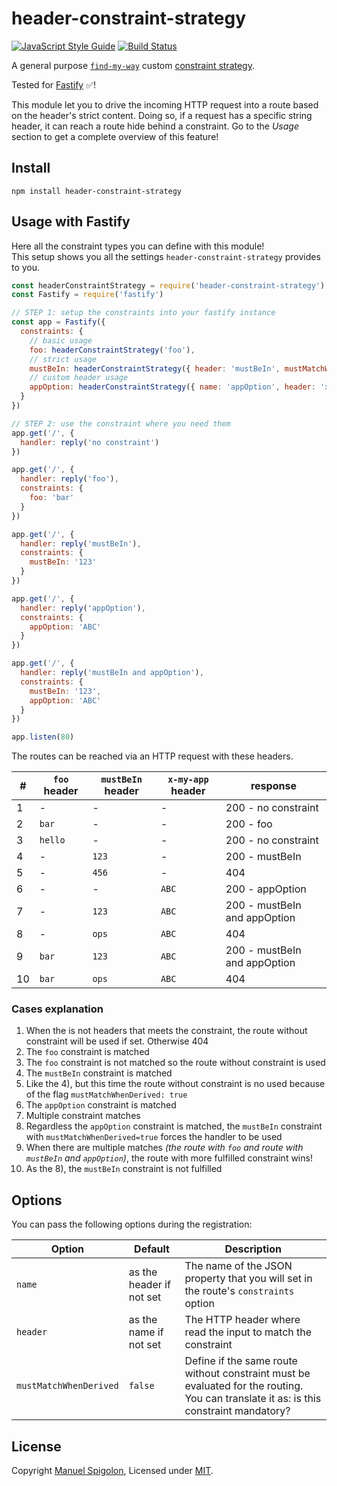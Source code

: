 # header-constraint-strategy

[![JavaScript Style Guide](https://img.shields.io/badge/code_style-standard-brightgreen.svg)](https://standardjs.com)
[![Build Status](https://github.com/Eomm/header-constraint-strategy/workflows/ci/badge.svg)](https://github.com/Eomm/header-constraint-strategy/actions)

A general purpose [`find-my-way`](https://github.com/delvedor/find-my-way) custom [constraint strategy](https://www.fastify.io/docs/latest/Routes/#constraints).

Tested for [Fastify](https://github.com/fastify/fastify) ✅!

This module let you to drive the incoming HTTP request into a route based on the header's strict content.
Doing so, if a request has a specific string header, it can reach a route hide behind a constraint.
Go to the _Usage_ section to get a complete overview of this feature!


## Install

```
npm install header-constraint-strategy
```


## Usage with Fastify

Here all the constraint types you can define with this module!  
This setup shows you all the settings `header-constraint-strategy` provides to you.

```js
const headerConstraintStrategy = require('header-constraint-strategy')
const Fastify = require('fastify')

// STEP 1: setup the constraints into your fastify instance
const app = Fastify({
  constraints: {
    // basic usage
    foo: headerConstraintStrategy('foo'),
    // strict usage
    mustBeIn: headerConstraintStrategy({ header: 'mustBeIn', mustMatchWhenDerived: true }),
    // custom header usage
    appOption: headerConstraintStrategy({ name: 'appOption', header: 'x-my-app' })
  }
})

// STEP 2: use the constraint where you need them
app.get('/', {
  handler: reply('no constraint')
})

app.get('/', {
  handler: reply('foo'),
  constraints: {
    foo: 'bar'
  }
})

app.get('/', {
  handler: reply('mustBeIn'),
  constraints: {
    mustBeIn: '123'
  }
})

app.get('/', {
  handler: reply('appOption'),
  constraints: {
    appOption: 'ABC'
  }
})

app.get('/', {
  handler: reply('mustBeIn and appOption'),
  constraints: {
    mustBeIn: '123',
    appOption: 'ABC'
  }
})

app.listen(80)
```

The routes can be reached via an HTTP request with these headers.

| # | `foo` header | `mustBeIn` header | `x-my-app` header | response |
|---|--------------|-------------------|-------------------|----------|
|1| - | - | - | 200 - no constraint
|2| `bar` | - | - | 200 - foo
|3| `hello` | - | - | 200 - no constraint
|4| - | `123` | - | 200 - mustBeIn
|5| - | `456` | - | 404
|6| - | - | `ABC` | 200 - appOption
|7| - | `123` | `ABC` | 200 - mustBeIn and appOption
|8| - | `ops` | `ABC` | 404
|9| `bar` | `123` | `ABC` | 200 - mustBeIn and appOption
|10| `bar` | `ops` | `ABC` | 404

### Cases explanation

1) When the is not headers that meets the constraint, the route without constraint will be used if set. Otherwise 404
2) The `foo` constraint is matched
3) The `foo` constraint is not matched so the route without constraint is used
4) The `mustBeIn` constraint is matched
5) Like the 4), but this time the route without constraint is no used because of the flag `mustMatchWhenDerived: true`
6) The `appOption` constraint is matched
7) Multiple constraint matches
8) Regardless the `appOption` constraint is matched, the `mustBeIn` constraint with `mustMatchWhenDerived=true` forces the handler to be used
9) When there are multiple matches _(the route with `foo` and route with `mustBeIn` and `appOption`)_, the route with more fulfilled constraint wins!
10) As the 8), the `mustBeIn` constraint is not fulfilled


## Options

You can pass the following options during the registration:

| Option | Default | Description |
|--------|---------|-------------|
|`name`| as the header if not set | The name of the JSON property that you will set in the route's `constraints` option
|`header`| as the name if not set | The HTTP header where read the input to match the constraint
|`mustMatchWhenDerived`| `false` | Define if the same route without constraint must be evaluated for the routing. You can translate it as: is this constraint mandatory?


## License

Copyright [Manuel Spigolon](https://github.com/Eomm), Licensed under [MIT](./LICENSE).
